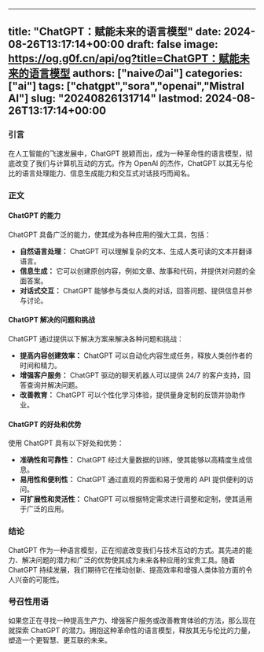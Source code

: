 
---
title: "ChatGPT：赋能未来的语言模型"
date: 2024-08-26T13:17:14+00:00
draft: false
image: https://og.g0f.cn/api/og?title=ChatGPT：赋能未来的语言模型
authors: ["naiveのai"]
categories: ["ai"]
tags: ["chatgpt","sora","openai","Mistral AI"]
slug: "20240826131714"
lastmod: 2024-08-26T13:17:14+00:00
---
### 引言

在人工智能的飞速发展中，ChatGPT 脱颖而出，成为一种革命性的语言模型，彻底改变了我们与计算机互动的方式。作为 OpenAI 的杰作，ChatGPT 以其无与伦比的语言处理能力、信息生成能力和交互式对话技巧而闻名。

### 正文

#### ChatGPT 的能力

ChatGPT 具备广泛的能力，使其成为各种应用的强大工具，包括：

- **自然语言处理：** ChatGPT 可以理解复杂的文本、生成人类可读的文本并翻译语言。
- **信息生成：** 它可以创建原创内容，例如文章、故事和代码，并提供对问题的全面答案。
- **对话式交互：** ChatGPT 能够参与类似人类的对话，回答问题、提供信息并参与讨论。

#### ChatGPT 解决的问题和挑战

ChatGPT 通过提供以下解决方案来解决各种问题和挑战：

- **提高内容创建效率：** ChatGPT 可以自动化内容生成任务，释放人类创作者的时间和精力。
- **增强客户服务：** ChatGPT 驱动的聊天机器人可以提供 24/7 的客户支持，回答查询并解决问题。
- **改善教育：** ChatGPT 可以个性化学习体验，提供量身定制的反馈并协助作业。

#### ChatGPT 的好处和优势

使用 ChatGPT 具有以下好处和优势：

- **准确性和可靠性：** ChatGPT 经过大量数据的训练，使其能够以高精度生成信息。
- **易用性和便利性：** ChatGPT 通过直观的界面和易于使用的 API 提供便利的访问。
- **可扩展性和灵活性：** ChatGPT 可以根据特定需求进行调整和定制，使其适用于广泛的应用。

### 结论

ChatGPT 作为一种语言模型，正在彻底改变我们与技术互动的方式。其先进的能力、解决问题的潜力和广泛的优势使其成为未来各种应用的宝贵工具。随着 ChatGPT 持续发展，我们期待它在推动创新、提高效率和增强人类体验方面的令人兴奋的可能性。

### 号召性用语

如果您正在寻找一种提高生产力、增强客户服务或改善教育体验的方法，那么现在就探索 ChatGPT 的潜力。拥抱这种革命性的语言模型，释放其无与伦比的力量，塑造一个更智慧、更互联的未来。